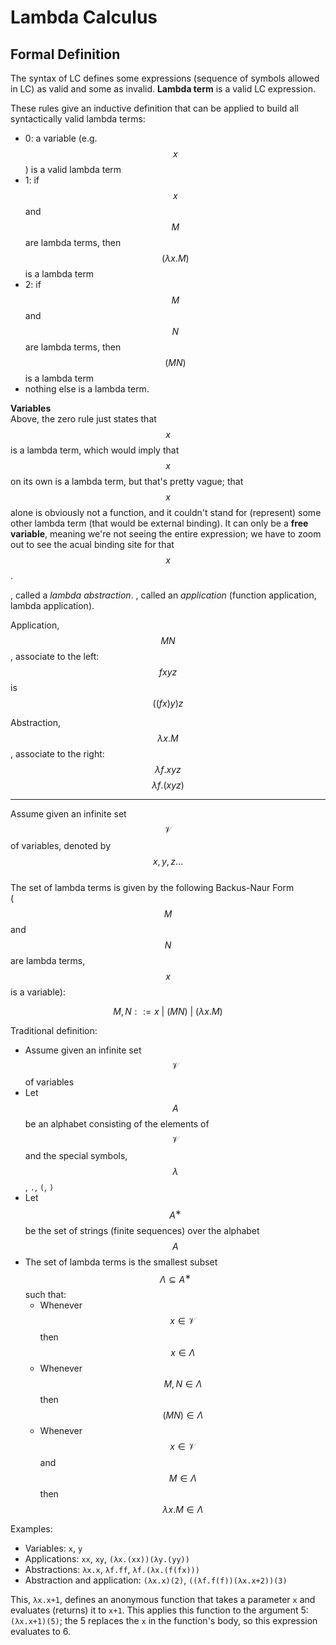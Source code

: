 # Lambda Calculus

## Formal Definition

The syntax of LC defines some expressions (sequence of symbols allowed in LC) as valid and some as invalid. **Lambda term** is a valid LC expression. 

These rules give an inductive definition that can be applied to build all syntactically valid lambda terms:
- 0: a variable (e.g. $$x$$) is a valid lambda term
- 1: if $$x$$ and $$M$$ are lambda terms, then $$(\lambda x.M)$$ is a lambda term
- 2: if $$M$$ and $$N$$ are lambda terms, then $$(MN)$$ is a lambda term
- nothing else is a lambda term.


**Variables**    
Above, the zero rule just states that $$x$$ is a lambda term, which would imply that $$x$$ on its own is a lambda term, but that's pretty vague; that $$x$$ alone is obviously not a function, and it couldn't stand for (represent) some other lambda term (that would be external binding). It can only be a **free variable**, meaning we're not seeing the entire expression; we have to zoom out to see the acual binding site for that $$x$$.




, called a *lambda abstraction*.
, called an *application* (function application, lambda application).


Application, $$MN$$, associate to the left: $$fxyz$$ is $$((fx)y)z$$

Abstraction, $$\lambda x.M$$, associate to the right: $$\lambda f.xyz$$ $$\lambda f.(xyz)$$





---

Assume given an infinite set $$\mathcal{V}$$ of variables, denoted by $$x, y, z\dots$$     
The set of lambda terms is given by the following Backus-Naur Form    
($$M$$ and $$N$$ are lambda terms, $$x$$ is a variable):     

$$
M, N ::= x \ |\ (MN)\ |\ (\lambda{x}.M)
$$

Traditional definition:
- Assume given an infinite set $$\mathcal{V}$$ of variables
- Let $$A$$ be an alphabet consisting of the elements of $$\mathcal{V}$$ and the special symbols, $$\lambda$$, `.`, `(`, `)`
- Let $$A^∗$$ be the set of strings (finite sequences) over the alphabet $$A$$
- The set of lambda terms is the smallest subset $$\Lambda \subseteq A^∗$$ such that:
  - Whenever $$x\in \mathcal{V}$$ then $$x\in \Lambda$$
  - Whenever $$M,N\in \Lambda$$ then $$(MN)\in \Lambda$$
  - Whenever $$x\in \mathcal{V}$$ and $$M\in \Lambda$$ then $$\lambda{x}.M \in \Lambda$$





Examples:
- Variables: `x`, `y`
- Applications: `xx`, `xy`, `(λx.(xx))(λy.(yy))`
- Abstractions: `λx.x`, `λf.ff`, `λf.(λx.(f(fx)))`
- Abstraction and application: `(λx.x)(2)`, `((λf.f(f))(λx.x+2))(3)`


This, `λx.x+1`, defines an anonymous function that takes a parameter `x` and evaluates (returns) it to `x+1`. This applies this function to the argument 5: `(λx.x+1)(5)`; the 5 replaces the `x` in the function's body, so this expression evaluates to 6.

